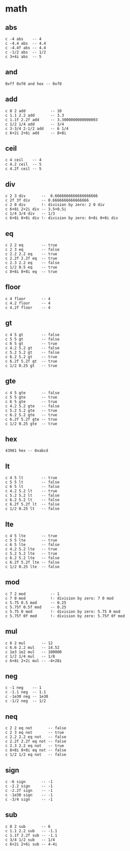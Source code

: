 # math

## abs

    c -4 abs    -- 4
    c -4.4 abs  -- 4.4
    c -4.4f abs -- 4.4
    c -1/2 abs  -- 1/2
    c 3+4i abs  -- 5

## and

    0xff 0xf0 and hex -- 0xf0

## add

    c 8 2 add           -- 10
    c 1.1 2.2 add       -- 3.3
    c 1.1f 2.2f add     -- 3.3000000000000003
    c 1/2 1/4 add       -- 3/4
    c 3-3/4 2-1/2 add   -- 6 1/4
    c 6+2i 2+6i add     -- 8+8i

## ceil

    c 4 ceil    -- 4
    c 4.2 ceil  -- 5
    c 4.2f ceil -- 5

## div

    c 2 3 div       --  0.6666666666666666666
    c 2f 3f div     -- 0.6666666666666666
    c 2 0 div       !- division by zero: 2 0 div
    c 6+8i 2+2i div -- 3.5+0.5i
    c 1/4 3/4 div   -- 1/3
    c 6+8i 0+0i div !- division by zero: 6+8i 0+0i div

## eq

    c 2 2 eq        -- true
    c 2 3 eq        -- false
    c 2.2 2.2 eq    -- true
    c 2.2f 2.2f eq  -- true
    c 2.3 2.2 eq    -- false
    c 1/2 0.5 eq    -- true
    c 8+8i 8+8i eq  -- true

## floor

    c 4 floor       -- 4
    c 4.2 floor     -- 4
    c 4.2f floor    -- 4

## gt

    c 4 5 gt        -- false
    c 5 5 gt        -- false
    c 6 5 gt        -- true
    c 4.2 5.2 gt    -- false
    c 5.2 5.2 gt    -- false
    c 6.2 5.2 gt    -- true
    c 6.2f 5.2f gt  -- true
    c 1/2 0.25 gt   -- true

## gte

    c 4 5 gte       -- false
    c 5 5 gte       -- true
    c 6 5 gte       -- true
    c 4.2 5.2 gte   -- false
    c 5.2 5.2 gte   -- true
    c 6.2 5.2 gte   -- true
    c 6.2f 5.2f gte -- true
    c 1/2 0.25 gte  -- true

## hex

    43981 hex -- 0xabcd

## lt

    c 4 5 lt        -- true
    c 5 5 lt        -- false
    c 6 5 lt        -- false
    c 4.2 5.2 lt    -- true
    c 5.2 5.2 lt    -- false
    c 6.2 5.2 lt    -- false
    c 6.2f 5.2f lt  -- false
    c 1/2 0.25 lt   -- false

## lte

    c 4 5 lte       -- true
    c 5 5 lte       -- true
    c 6 5 lte       -- false
    c 4.2 5.2 lte   -- true
    c 5.2 5.2 lte   -- true
    c 6.2 5.2 lte   -- false
    c 6.2f 5.2f lte -- false
    c 1/2 0.25 lte  -- false

## mod

    c 7 2 mod           -- 1
    c 7 0 mod           !- division by zero: 7 0 mod
    c 5.75 0.5 mod      -- 0.25
    c 5.75f 0.5f mod    -- 0.25
    c 5.75 0 mod        !- division by zero: 5.75 0 mod
    c 5.75f 0f mod      !- division by zero: 5.75f 0f mod

## mul

    c 6 2 mul       -- 12
    c 6.6 2.2 mul   -- 14.52
    c 1e3 1e2 mul   -- 100000
    c 1/2 1/4 mul   -- 1/8
    c 6+8i 2+2i mul -- -4+28i

## neg

    c -1 neg    -- 1
    c -1.1 neg  -- 1.1
    c -1e30 neg -- 1e30
    c -1/2 neg  -- 1/2

## neq

    c 2 2 eq not       -- false
    c 2 3 eq not       -- true
    c 2.2 2.2 eq not   -- false
    c 2.2f 2.2f eq not -- false
    c 2.3 2.2 eq not   -- true
    c 8+8i 8+8i eq not -- false
    c 1/2 1/2 eq not   -- false

## sign

    c -6 sign       -- -1
    c -2.2 sign     -- -1
    c -2.2f sign    -- -1
    c -1e30 sign    -- -1
    c -3/4 sign     -- -1

## sub

    c 8 2 sub       -- 6
    c 1.1 2.2 sub   -- -1.1
    c 1.1f 2.2f sub -- -1.1
    c 3/4 1/2 sub   -- 1/4
    c 6+2i 2+6i sub -- 4-4i
